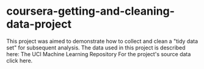 # coursera-getting-and-cleaning-data-project
This project was aimed to demonstrate how to collect and clean a "tidy data set" for subsequent analysis. The data used in this project is described here: The UCI Machine Learning Repository For the project's source data click here.
